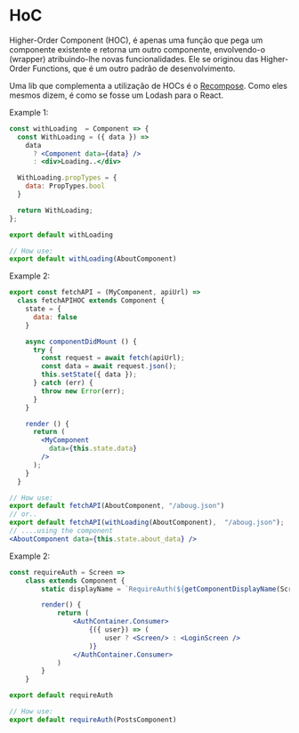 # HoC

Higher-Order Component (HOC), é apenas uma função que pega um componente existente e retorna um outro componente, envolvendo-o (wrapper) atribuindo-lhe novas funcionalidades. Ele se originou das Higher-Order Functions, que é um outro padrão de desenvolvimento.

Uma lib que complementa a utilização de HOCs é o [Recompose](https://github.com/acdlite/recompose). Como eles mesmos dizem, é como se fosse um Lodash para o React.

Example 1:

```jsx
const withLoading  = Component => {
  const WithLoading = ({ data }) =>
    data
      ? <Component data={data} />
      : <div>Loading..</div>

  WithLoading.propTypes = {
    data: PropTypes.bool
  }

  return WithLoading;
};

export default withLoading

// How use:
export default withLoading(AboutComponent)
```

Example 2:

```jsx
export const fetchAPI = (MyComponent, apiUrl) =>
  class fetchAPIHOC extends Component {
    state = {
      data: false
    }

    async componentDidMount () {
      try {
        const request = await fetch(apiUrl);
        const data = await request.json();
        this.setState({ data });
      } catch (err) {
        throw new Error(err);
      }
    }

    render () {
      return (
        <MyComponent
          data={this.state.data}
        />
      );
    }
  }

// How use:
export default fetchAPI(AboutComponent, "/aboug.json")
// or..
export default fetchAPI(withLoading(AboutComponent),  "/aboug.json");
// ....using the component
<AboutComponent data={this.state.about_data} />
```

Example 2:

```jsx
const requireAuth = Screen =>
    class extends Component {
        static displayName = `RequireAuth(${getComponentDisplayName(Screen)})`

        render() {
            return (
                <AuthContainer.Consumer>
                    {({ user}) => (
                        user ? <Screen/> : <LoginScreen />
                    )}
                </AuthContainer.Consumer>
            )
        }
    }

export default requireAuth

// How use:
export default requireAuth(PostsComponent)
```